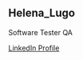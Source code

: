 ## Helena_Lugo
Software Tester QA 

<a href="https://www.linkedin.com/in/helena-m-lugo-c-54b2541ab" target="_blank">LinkedIn Profile</a>









